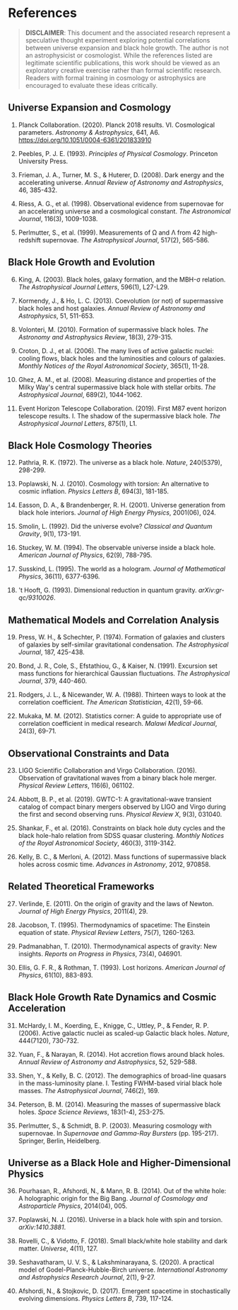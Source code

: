 # References

> **DISCLAIMER**: This document and the associated research represent a speculative thought experiment exploring potential correlations between universe expansion and black hole growth. The author is not an astrophysicist or cosmologist. While the references listed are legitimate scientific publications, this work should be viewed as an exploratory creative exercise rather than formal scientific research. Readers with formal training in cosmology or astrophysics are encouraged to evaluate these ideas critically.

## Universe Expansion and Cosmology

1. Planck Collaboration. (2020). Planck 2018 results. VI. Cosmological parameters. *Astronomy & Astrophysics*, 641, A6. https://doi.org/10.1051/0004-6361/201833910

2. Peebles, P. J. E. (1993). *Principles of Physical Cosmology*. Princeton University Press.

3. Frieman, J. A., Turner, M. S., & Huterer, D. (2008). Dark energy and the accelerating universe. *Annual Review of Astronomy and Astrophysics*, 46, 385-432.

4. Riess, A. G., et al. (1998). Observational evidence from supernovae for an accelerating universe and a cosmological constant. *The Astronomical Journal*, 116(3), 1009-1038.

5. Perlmutter, S., et al. (1999). Measurements of Ω and Λ from 42 high-redshift supernovae. *The Astrophysical Journal*, 517(2), 565-586.

## Black Hole Growth and Evolution

6. King, A. (2003). Black holes, galaxy formation, and the MBH-σ relation. *The Astrophysical Journal Letters*, 596(1), L27-L29.

7. Kormendy, J., & Ho, L. C. (2013). Coevolution (or not) of supermassive black holes and host galaxies. *Annual Review of Astronomy and Astrophysics*, 51, 511-653.

8. Volonteri, M. (2010). Formation of supermassive black holes. *The Astronomy and Astrophysics Review*, 18(3), 279-315.

9. Croton, D. J., et al. (2006). The many lives of active galactic nuclei: cooling flows, black holes and the luminosities and colours of galaxies. *Monthly Notices of the Royal Astronomical Society*, 365(1), 11-28.

10. Ghez, A. M., et al. (2008). Measuring distance and properties of the Milky Way's central supermassive black hole with stellar orbits. *The Astrophysical Journal*, 689(2), 1044-1062.

11. Event Horizon Telescope Collaboration. (2019). First M87 event horizon telescope results. I. The shadow of the supermassive black hole. *The Astrophysical Journal Letters*, 875(1), L1.

## Black Hole Cosmology Theories

12. Pathria, R. K. (1972). The universe as a black hole. *Nature*, 240(5379), 298-299.

13. Poplawski, N. J. (2010). Cosmology with torsion: An alternative to cosmic inflation. *Physics Letters B*, 694(3), 181-185.

14. Easson, D. A., & Brandenberger, R. H. (2001). Universe generation from black hole interiors. *Journal of High Energy Physics*, 2001(06), 024.

15. Smolin, L. (1992). Did the universe evolve? *Classical and Quantum Gravity*, 9(1), 173-191.

16. Stuckey, W. M. (1994). The observable universe inside a black hole. *American Journal of Physics*, 62(9), 788-795.

17. Susskind, L. (1995). The world as a hologram. *Journal of Mathematical Physics*, 36(11), 6377-6396.

18. 't Hooft, G. (1993). Dimensional reduction in quantum gravity. *arXiv:gr-qc/9310026*.

## Mathematical Models and Correlation Analysis

19. Press, W. H., & Schechter, P. (1974). Formation of galaxies and clusters of galaxies by self-similar gravitational condensation. *The Astrophysical Journal*, 187, 425-438.

20. Bond, J. R., Cole, S., Efstathiou, G., & Kaiser, N. (1991). Excursion set mass functions for hierarchical Gaussian fluctuations. *The Astrophysical Journal*, 379, 440-460.

21. Rodgers, J. L., & Nicewander, W. A. (1988). Thirteen ways to look at the correlation coefficient. *The American Statistician*, 42(1), 59-66.

22. Mukaka, M. M. (2012). Statistics corner: A guide to appropriate use of correlation coefficient in medical research. *Malawi Medical Journal*, 24(3), 69-71.

## Observational Constraints and Data

23. LIGO Scientific Collaboration and Virgo Collaboration. (2016). Observation of gravitational waves from a binary black hole merger. *Physical Review Letters*, 116(6), 061102.

24. Abbott, B. P., et al. (2019). GWTC-1: A gravitational-wave transient catalog of compact binary mergers observed by LIGO and Virgo during the first and second observing runs. *Physical Review X*, 9(3), 031040.

25. Shankar, F., et al. (2016). Constraints on black hole duty cycles and the black hole-halo relation from SDSS quasar clustering. *Monthly Notices of the Royal Astronomical Society*, 460(3), 3119-3142.

26. Kelly, B. C., & Merloni, A. (2012). Mass functions of supermassive black holes across cosmic time. *Advances in Astronomy*, 2012, 970858.

## Related Theoretical Frameworks

27. Verlinde, E. (2011). On the origin of gravity and the laws of Newton. *Journal of High Energy Physics*, 2011(4), 29.

28. Jacobson, T. (1995). Thermodynamics of spacetime: The Einstein equation of state. *Physical Review Letters*, 75(7), 1260-1263.

29. Padmanabhan, T. (2010). Thermodynamical aspects of gravity: New insights. *Reports on Progress in Physics*, 73(4), 046901.

30. Ellis, G. F. R., & Rothman, T. (1993). Lost horizons. *American Journal of Physics*, 61(10), 883-893.

## Black Hole Growth Rate Dynamics and Cosmic Acceleration

31. McHardy, I. M., Koerding, E., Knigge, C., Uttley, P., & Fender, R. P. (2006). Active galactic nuclei as scaled-up Galactic black holes. *Nature*, 444(7120), 730-732.

32. Yuan, F., & Narayan, R. (2014). Hot accretion flows around black holes. *Annual Review of Astronomy and Astrophysics*, 52, 529-588.

33. Shen, Y., & Kelly, B. C. (2012). The demographics of broad-line quasars in the mass-luminosity plane. I. Testing FWHM-based virial black hole masses. *The Astrophysical Journal*, 746(2), 169.

34. Peterson, B. M. (2014). Measuring the masses of supermassive black holes. *Space Science Reviews*, 183(1-4), 253-275.

35. Perlmutter, S., & Schmidt, B. P. (2003). Measuring cosmology with supernovae. In *Supernovae and Gamma-Ray Bursters* (pp. 195-217). Springer, Berlin, Heidelberg.

## Universe as a Black Hole and Higher-Dimensional Physics

36. Pourhasan, R., Afshordi, N., & Mann, R. B. (2014). Out of the white hole: A holographic origin for the Big Bang. *Journal of Cosmology and Astroparticle Physics*, 2014(04), 005.

37. Poplawski, N. J. (2016). Universe in a black hole with spin and torsion. *arXiv:1410.3881*.

38. Rovelli, C., & Vidotto, F. (2018). Small black/white hole stability and dark matter. *Universe*, 4(11), 127.

39. Seshavatharam, U. V. S., & Lakshminarayana, S. (2020). A practical model of Godel-Planck-Hubble-Birch universe. *International Astronomy and Astrophysics Research Journal*, 2(1), 9-27.

40. Afshordi, N., & Stojkovic, D. (2017). Emergent spacetime in stochastically evolving dimensions. *Physics Letters B*, 739, 117-124. 